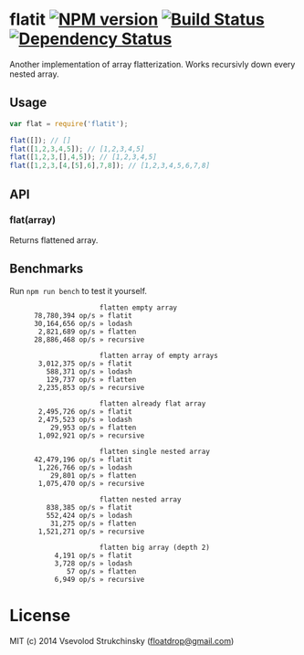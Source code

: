 # flatit [![NPM version][npm-image]][npm-url] [![Build Status][travis-image]][travis-url] [![Dependency Status][depstat-image]][depstat-url]

Another implementation of array flatterization. Works recursivly down every nested array.

## Usage

```js
var flat = require('flatit');

flat([]); // []
flat([1,2,3,4,5]); // [1,2,3,4,5]
flat([1,2,3,[],4,5]); // [1,2,3,4,5]
flat([1,2,3,[4,[5],6],7,8]); // [1,2,3,4,5,6,7,8]
```

## API

### flat(array)

Returns flattened array.

## Benchmarks

Run `npm run bench` to test it yourself.

```
                      flatten empty array
      78,780,394 op/s » flatit
      30,164,656 op/s » lodash
       2,821,689 op/s » flatten
      28,886,468 op/s » recursive

                      flatten array of empty arrays
       3,012,375 op/s » flatit
         588,371 op/s » lodash
         129,737 op/s » flatten
       2,235,853 op/s » recursive

                      flatten already flat array
       2,495,726 op/s » flatit
       2,475,523 op/s » lodash
          29,953 op/s » flatten
       1,092,921 op/s » recursive

                      flatten single nested array
      42,479,196 op/s » flatit
       1,226,766 op/s » lodash
          29,801 op/s » flatten
       1,075,470 op/s » recursive

                      flatten nested array
         838,385 op/s » flatit
         552,424 op/s » lodash
          31,275 op/s » flatten
       1,521,271 op/s » recursive

                      flatten big array (depth 2)
           4,191 op/s » flatit
           3,728 op/s » lodash
              57 op/s » flatten
           6,949 op/s » recursive
```

# License
MIT (c) 2014 Vsevolod Strukchinsky (floatdrop@gmail.com)

[npm-url]: https://npmjs.org/package/flatit
[npm-image]: http://img.shields.io/npm/v/flatit.svg

[travis-url]: https://travis-ci.org/floatdrop/flatit
[travis-image]: http://img.shields.io/travis/floatdrop/flatit.svg

[depstat-url]: https://david-dm.org/floatdrop/flatit
[depstat-image]: https://david-dm.org/floatdrop/flatit.svg?theme=shields.io
